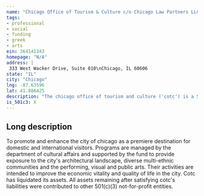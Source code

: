 ```yaml
---
name: "Chicago Office of Tourism & Culture c/o Chicago Law Partners LLC"
tags:
- professional
- social
- funding
- greek
- arts
ein: 364141343
homepage: "N/A"
address: |
 333 West Wacker Drive, Suite 810\nChicago, IL 60606
state: "IL"
city: "Chicago"
lng: -87.63596
lat: 41.886425
description: "The chicago office of tourism and culture ('cotc') is a 501(c)(3) is a nonprofit organization whose mission is to support and showcase (continue on schedule o)"
is_501c3: X
---
```


## Long description

To promote and enhance the city of chicago as a premiere destination for domestic and international visitors. Programs are managed by the department of cultural affairs and supported by the fund to provide exposure to the city's architectural landscape, diverse multi-ethnic communities and the performing, visual and public arts. Their activities are intended to improve the economic vitality and quality of life in the city. Cotc has liquidated its assets. All assets remaining after satisfying cotc's liabilities were contributed to other 501(c)(3) not-for-profit entities. 

